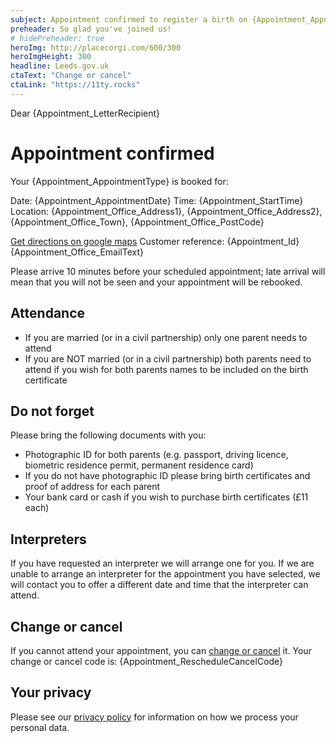 ```yaml
---
subject: Appointment confirmed to register a birth on {Appointment_AppointmentDate} at {Appointment_StartTime}
preheader: So glad you've joined us!
# hidePreheader: true
heroImg: http://placecorgi.com/600/300
heroImgHeight: 300
headline: Leeds.gov.uk
ctaText: "Change or cancel"
ctaLink: "https://11ty.rocks"
---
```


Dear {Appointment_LetterRecipient}

# Appointment confirmed
Your {Appointment_AppointmentType} is booked for: 

Date: {Appointment_AppointmentDate} 
Time: {Appointment_StartTime}
Location: {Appointment_Office_Address1}, {Appointment_Office_Address2}, {Appointment_Office_Town}, {Appointment_Office_PostCode}

[Get directions on google maps]({Appointment_Office_MapLink})
Customer reference: {Appointment_Id}{Appointment_Office_EmailText}

Please arrive 10 minutes before your scheduled appointment; late arrival will mean that you will not be seen and your appointment will be rebooked.


## Attendance
  - If you are married (or in a civil partnership) only one parent needs to attend
  - If you are NOT married (or in a civil partnership) both parents need to attend if you wish for both parents names to be included on the birth certificate


## Do not forget
Please bring the following documents with you:

- Photographic ID for both parents (e.g. passport, driving licence, biometric residence permit, permanent residence card)
- If you do not have photographic ID please bring birth certificates and proof of address for each parent 
- Your bank card or cash if you wish to purchase birth certificates (£11 each)


## Interpreters
If you have requested an interpreter we will arrange one for you. If we are unable to arrange an interpreter for the appointment you have selected, we will contact you to offer a different date and time that the interpreter can attend. 


## Change or cancel
If you cannot attend your appointment, you can [change or cancel]({Appointment_RescheduleCancelLink}) it.
Your change or cancel code is: {Appointment_RescheduleCancelCode}


## Your privacy
Please see our [privacy policy](www.leeds.gov.uk/registrarsprivacy) for information on how we process your personal data.
